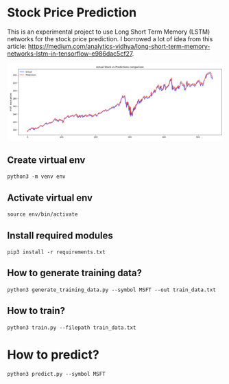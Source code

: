 # Stock Price Prediction
This is an experimental project to use Long Short Term Memory (LSTM) networks for the stock price prediction. I borrowed a lot of idea from this article: https://medium.com/analytics-vidhya/long-short-term-memory-networks-lstm-in-tensorflow-e986dac5cf27.

![Prediction image](prediction.png)

## Create virtual env
```
python3 -m venv env
```

## Activate virtual env
```
source env/bin/activate
```

## Install required modules
```
pip3 install -r requirements.txt
```

## How to generate training data?
```
python3 generate_training_data.py --symbol MSFT --out train_data.txt 
```

## How to train?
```
python3 train.py --filepath train_data.txt
```

# How to predict?
```
python3 predict.py --symbol MSFT
```
